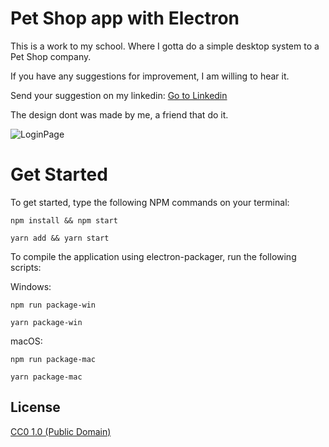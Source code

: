 # Pet Shop app with Electron

This is a work to my school. Where I gotta do a simple desktop system to a Pet Shop company.

If you have any suggestions for improvement, I am willing to hear it.

Send your suggestion on my linkedin: [Go to Linkedin](https://www.linkedin.com/in/maxwell-olliver-aa3491191/)

The design dont was made by me, a friend that do it.

![LoginPage](https://user-images.githubusercontent.com/54994420/68547761-0fb1b800-03c4-11ea-9b46-0cadf0cc8045.jpg)

# Get Started

To get started, type the following NPM commands on your terminal:

  ```npm install && npm start```
  
  ```yarn add && yarn start```
  
To compile the application using electron-packager, run the following scripts:

Windows:

  ```npm run package-win```
  
  ```yarn package-win```
  
macOS:

  ```npm run package-mac```
  
  ```yarn package-mac```

## License

[CC0 1.0 (Public Domain)](LICENSE.md)

